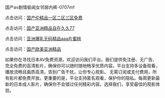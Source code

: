 国产av剧情偷闻女邻居内裤-0707mf

点击访问：<a href="https://vassv.pages.dev/">国产伦精品一区二区三区免费</a>

点击访问：<a href="https://gsd-agv.pages.dev/">国产亚洲精品自在久久77</a>

点击访问：<a href="https://gda-c7m.pages.dev/">亚洲爆乳无码精品aaa片蜜桃</a>

点击访问：<a href="https://tfda.pages.dev/">国产欧美亚洲精品</a>

如果你在寻找日本AV免费资源，欢迎访问我们平台。我们提供免注册、无广告、完全免费的高清影片，确保你可以随时随地畅享优质内容。平台支持多设备观看，播放流畅且画质高清，告别广告干扰，让你专心观影。
无需订阅或支付费用，所有影片都免费开放。更重要的是，平台支持匿名观看，保护你的隐私。每周更新最新的日本成人影片，确保你不会错过任何精彩内容。选择我们，享受最佳的观影体验。

<span style="display:none;">[Canonical link](）</span>


